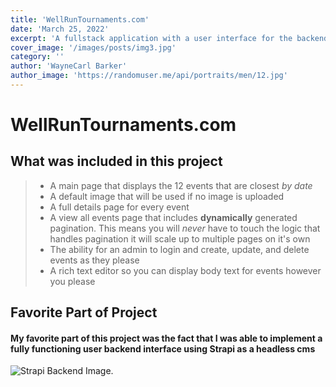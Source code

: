 ```yaml
---
title: 'WellRunTournaments.com'
date: 'March 25, 2022'
excerpt: 'A fullstack application with a user interface for the backend'
cover_image: '/images/posts/img3.jpg'
category: ''
author: 'WayneCarl Barker'
author_image: 'https://randomuser.me/api/portraits/men/12.jpg'
---
```


<!-- Markdown generator - https://jaspervdj.be/lorem-markdownum/ -->


# WellRunTournaments.com
## What was included in this project
> - A main page that displays the 12 events that are closest *by date*
> - A default image that will be used if no image is uploaded
> - A full details page for every event
> - A view all events page that includes **dynamically** generated pagination. This means you will *never* have to touch the logic that handles pagination it will scale up to multiple pages on it's own
> - The ability for an admin to login and create, update, and delete events as they please
> - A rich text editor so you can display body text for events however you please

## Favorite Part of Project
#### My favorite part of this project was the fact that I was able to implement a fully functioning user backend interface using Strapi as a headless cms
![Strapi Backend Image](/projects/wellruntournamentsImages/ "Text to show on mouseover").

